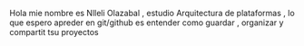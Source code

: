Hola mie nombre es Nlleli Olazabal , estudio Arquitectura de plataformas , lo que espero apreder en git/github es entender como guardar , organizar y compartit tsu proyectos
